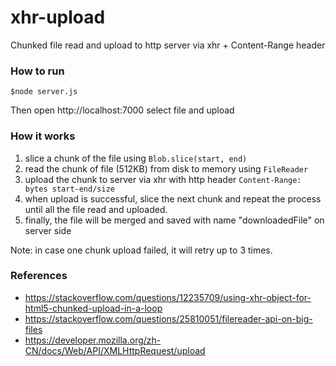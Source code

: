 # xhr-upload
Chunked file read and upload to http server via xhr + Content-Range header

### How to run
```shell script
$node server.js
```
Then open http://localhost:7000  select file and upload

### How it works
1. slice a chunk of the file using `Blob.slice(start, end)`
2. read the chunk of file (512KB) from disk to memory using `FileReader`
3. upload the chunk to server via xhr with http header `Content-Range: bytes start-end/size`
4. when upload is successful, slice the next chunk and repeat the process until all the file read and uploaded.
5. finally, the file will be merged and saved with name "downloadedFile" on server side

Note: in case one chunk upload failed, it will retry up to 3 times.

### References
- https://stackoverflow.com/questions/12235709/using-xhr-object-for-html5-chunked-upload-in-a-loop
- https://stackoverflow.com/questions/25810051/filereader-api-on-big-files
- https://developer.mozilla.org/zh-CN/docs/Web/API/XMLHttpRequest/upload
